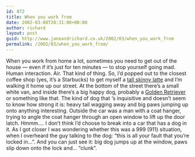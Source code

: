 ```yaml
---
id: 872
title: When you work from
date: 2002-03-08T20:31:00+00:00
author: richard
layout: post
guid: http://www.janeandrichard.co.uk/2002/03/when_you_work_from
permalink: /2002/03/when_you_work_from/
---
```

When you work from home a lot, sometimes you need to get out of the house &#8212; even if it&#8217;s just for ten minutes &#8212; to stop yourself going mad. Human interaction. Air. That kind of thing. So, I&#8217;d popped out to the closest coffee shop (yes, it&#8217;s a Starbucks) to get myself a [tall skinny latte](http://www.boundless.org/1999/departments/campus_culture/a0000082.html) and I&#8217;m walking it home up our street. At the bottom of the street there&#8217;s a small white van, and inside there&#8217;s a big happy dog, probably a [Golden Retriever](http://www.dogstore.com/store?fb=0&amp;catID=2076&amp;ft=) or something like that. The kind of dog that &#8216;s inquisitive and doesn&#8217;t seem to know how strong it is: heavy tail wagging away and big paws jumping up onto anything interesting. Outside the car was a man with a coat hanger, trying to angle the coat hanger through an open window to lift up the door latch. Hmmm&#8230;. I don&#8217;t think I&#8217;d choose to break into a car that has a dog in it. As I got closer I was wondering whether this was a 999 (911) situation, when I overheard the guy talking to the dog: &#8220;this is all your fault that you&#8217;re locked in&#8230;&#8221;. And you can just see it: big dog jumps up at the window, paws slip down onto the lock and&#8230; &#8220;clunk&#8221;.